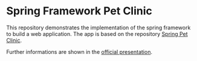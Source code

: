 # Spring Framework Pet Clinic

This repository demonstrates the implementation of the spring framework to build a web application. The app is based on the repository [Spring Pet Clinic](https://github.com/spring-projects/spring-petclinic).

Further informations are shown in the [official presentation](https://speakerdeck.com/michaelisvy/spring-petclinic-sample-application).
